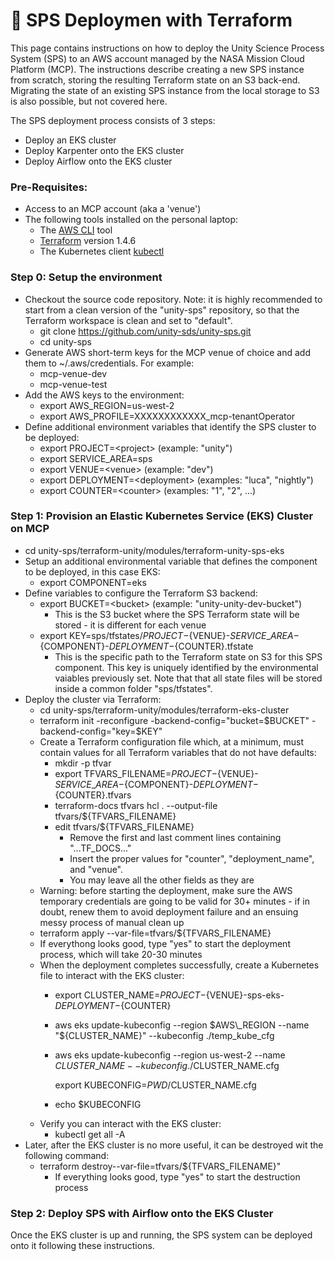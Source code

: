 # 🧱 SPS Deploymen with Terraform

This page contains instructions on how to deploy the Unity Science Process System (SPS) to an AWS account managed by the NASA Mission Cloud Platform (MCP). The instructions describe creating a new SPS instance from scratch, storing the resulting Terraform state on an S3 back-end. Migrating the state of an existing SPS instance from the local storage to S3 is also possible, but not covered here.

The SPS deployment process consists of 3 steps:

* Deploy an EKS cluster
* Deploy Karpenter onto the EKS cluster
* Deploy Airflow onto the EKS cluster

### Pre-Requisites:

* Access to an MCP account (aka a 'venue')
* The following tools installed on the personal laptop:
  * The [AWS CLI](https://aws.amazon.com/cli/) tool
  * [Terraform](https://www.terraform.io/) version 1.4.6
  * The Kubernetes client [kubectl](https://kubernetes.io/docs/reference/kubectl/)

### Step 0: Setup the environment

* Checkout the source code repository. Note: it is highly recommended to start from a clean version of the "unity-sps" repository, so that the Terraform workspace is clean and set to "default".
  * git clone https://github.com/unity-sds/unity-sps.git
  * cd unity-sps
* Generate AWS short-term keys for the MCP venue of choice and add them to \~/.aws/credentials. For example:
  * mcp-venue-dev
  * mcp-venue-test
* Add the AWS keys to the environment:
  * export AWS\_REGION=us-west-2
  * export AWS\_PROFILE=XXXXXXXXXXXX\_mcp-tenantOperator
* Define additional environment variables that identify the SPS cluster to be deployed:
  * export PROJECT=\<project> (example: "unity")
  * export SERVICE\_AREA=sps
  * export VENUE=\<venue> (example: "dev")
  * export DEPLOYMENT=\<deployment> (examples: "luca", "nightly")
  * export COUNTER=\<counter> (examples: "1", "2", ...)

### Step 1: Provision an Elastic Kubernetes Service (EKS) Cluster on MCP

* cd unity-sps/terraform-unity/modules/terraform-unity-sps-eks
* Setup an additional environmental variable that defines the component to be deployed, in this case EKS:
  * export COMPONENT=eks
* Define variables to configure the Terraform S3 backend:
  * export BUCKET=\<bucket> (example: "unity-unity-dev-bucket")
    * This is the S3 bucket where the SPS Terraform state will be stored - it is different for each venue
  * export KEY=sps/tfstates/${PROJECT}-${VENUE}-${SERVICE\_AREA}-${COMPONENT}-${DEPLOYMENT}-${COUNTER}.tfstate
    * This is the specific path to the Terraform state on S3 for this SPS component. This key is uniquely identified by the environmental vaiables previously set. Note that that all state files will be stored inside a common folder "sps/tfstates".
* Deploy the cluster via Terraform:
  * cd unity-sps/terraform-unity/modules/terraform-eks-cluster
  * terraform init -reconfigure -backend-config="bucket=$BUCKET" -backend-config="key=$KEY"
  * Create a Terraform configuration file which, at a minimum, must contain values for all Terraform variables that do not have defaults:
    * mkdir -p tfvar
    * export TFVARS\_FILENAME=${PROJECT}-${VENUE}-${SERVICE\_AREA}-${COMPONENT}-${DEPLOYMENT}-${COUNTER}.tfvars
    * terraform-docs tfvars hcl . --output-file tfvars/${TFVARS\_FILENAME}
    * edit tfvars/${TFVARS\_FILENAME}
      * Remove the first and last comment lines containing "...TF\_DOCS..."
      * Insert the proper values for "counter", "deployment\_name", and "venue".
      * You may leave all the other fields as they are
  * Warning: before starting the deployment, make sure the AWS temporary credentials are going to be valid for 30+ minutes - if in doubt, renew them to avoid deployment failure and an ensuing messy process of manual clean up
  * terraform apply --var-file=tfvars/${TFVARS\_FILENAME}
  * If everythong looks good, type "yes" to start the deployment process, which will take 20-30 minutes
  * When the deployment completes successfully, create a Kubernetes file to interact with the EKS cluster:
    * export CLUSTER\_NAME=${PROJECT}-${VENUE}-sps-eks-${DEPLOYMENT}-${COUNTER}
    * aws eks update-kubeconfig --region $AWS\_REGION --name "${CLUSTER\_NAME}" --kubeconfig ./temp\_kube\_cfg
    *   aws eks update-kubeconfig --region us-west-2 --name $CLUSTER\_NAME --kubeconfig ./$CLUSTER\_NAME.cfg

        export KUBECONFIG=$PWD/$CLUSTER\_NAME.cfg
    * echo $KUBECONFIG
  * Verify you can interact with the EKS cluster:
    * kubectl get all -A
* Later, after the EKS cluster is no more useful, it can be destroyed wit the following command:
  * terraform destroy--var-file=tfvars/${TFVARS\_FILENAME}"
    * If everything looks good, type "yes" to start the destruction process

### Step 2: Deploy SPS with Airflow onto the EKS Cluster

Once the EKS cluster is up and running, the SPS system can be deployed onto it following these instructions.
